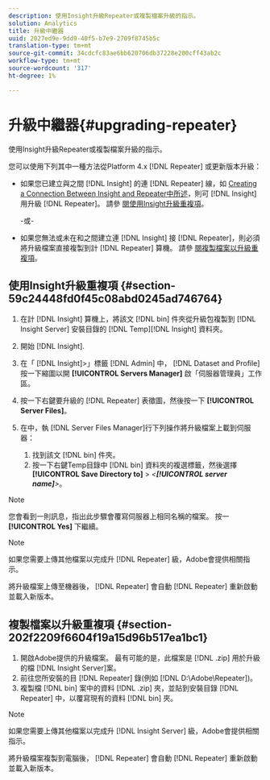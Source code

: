 ```yaml
---
description: 使用Insight升級Repeater或複製檔案升級的指示。
solution: Analytics
title: 升級中繼器
uuid: 2027ed9e-9dd9-40f5-b7e9-2709f8745b5c
translation-type: tm+mt
source-git-commit: 34cdcfc83ae6bb620706db37228e200cff43ab2c
workflow-type: tm+mt
source-wordcount: '317'
ht-degree: 1%

---
```



# 升級中繼器{#upgrading-repeater}

使用Insight升級Repeater或複製檔案升級的指示。

您可以使用下列其中一種方法從Platform 4.x [!DNL Repeater] 或更新版本升級：

* 如果您已建立與之間 [!DNL Insight] 的連 [!DNL Repeater] 線，如 [Creating a Connection Between Insight and Repeater中所述](../../../../home/c-inst-svr/c-rptr-fntly/c-cnfg-rptr-fntly/t-crt-conn-ins-rptr.md#task-785bfe5f0e31484683e4345038add118)，則可 [!DNL Insight] 用升級 [!DNL Repeater]。 請參 [閱使用Insight升級重複項](../../../../home/c-inst-svr/c-upgrd-uninst-sftwr/c-upgrd-sftwr/c-upgrd-rptr.md#section-59c24448fd0f45c08abd0245ad746764)。

   -或-

* 如果您無法或未在和之間建立連 [!DNL Insight] 接 [!DNL Repeater]，則必須將升級檔案直接複製到計 [!DNL Repeater] 算機。 請參 [閱複製檔案以升級重複項](../../../../home/c-inst-svr/c-upgrd-uninst-sftwr/c-upgrd-sftwr/c-upgrd-rptr.md#section-202f2209f6604f19a15d96b517ea1bc1)。

## 使用Insight升級重複項 {#section-59c24448fd0f45c08abd0245ad746764}

1. 在計 [!DNL Insight] 算機上，將該文 [!DNL bin] 件夾從升級包複製到 [!DNL Insight Server] 安裝目錄的 [!DNL Temp][!DNL Insight] 資料夾。
1. 開始 [!DNL Insight].
1. 在「 [!DNL Insight]>」標籤 [!DNL Admin] 中， [!DNL Dataset and Profile] 按一下縮圖以開 **[!UICONTROL Servers Manager]** 啟「伺服器管理員」工作區。
1. 按一下右鍵要升級的 [!DNL Repeater] 表徵圖，然後按一下 **[!UICONTROL Server Files]**。
1. 在中，執 [!DNL Server Files Manager]行下列操作將升級檔案上載到伺服器：

   1. 找到該文 [!DNL bin] 件夾。
   1. 按一下右鍵Temp目錄中 [!DNL bin] 資料夾的複選標籤，然後選擇 **[!UICONTROL Save Directory to]** > *&lt;**[!UICONTROL server name]**>*。

>[!NOTE]
>
>您會看到一則訊息，指出此步驟會覆寫伺服器上相同名稱的檔案。 按一 **[!UICONTROL Yes]** 下繼續。

>[!NOTE]
>
>如果您需要上傳其他檔案以完成升 [!DNL Repeater] 級，Adobe會提供相關指示。

將升級檔案上傳至機器後， [!DNL Repeater] 會自動 [!DNL Repeater] 重新啟動並載入新版本。

## 複製檔案以升級重複項 {#section-202f2209f6604f19a15d96b517ea1bc1}

1. 開啟Adobe提供的升級檔案。 最有可能的是，此檔案是 [!DNL .zip] 用於升級的檔 [!DNL Insight Server]案。
1. 前往您所安裝的目 [!DNL Repeater] 錄(例如 [!DNL D:\Adobe\Repeater])。
1. 複製檔 [!DNL bin] 案中的資料 [!DNL .zip] 夾，並貼到安裝目錄 [!DNL Repeater] 中，以覆寫現有的資料 [!DNL bin] 夾。

>[!NOTE]
>
>如果您需要上傳其他檔案以完成升 [!DNL Insight Server] 級，Adobe會提供相關指示。

將升級檔案複製到電腦後， [!DNL Repeater] 會自動 [!DNL Repeater] 重新啟動並載入新版本。
